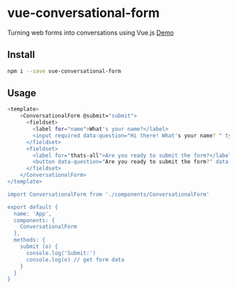 # vue-conversational-form
Turning web forms into conversations using Vue.js
[Demo](https://yossi787.github.io/vue-conversational-form/)

## Install
``` bash
npm i --save vue-conversational-form
```

## Usage
``` bash
<template>
    <ConversationalForm @submit="submit">
      <fieldset>
        <label for="name">What's your name?</label>
        <input required data-question="Hi there! What's your name? " type="text" name="name" id="name">
      </fieldset>
      <fieldset>
        <label for="thats-all">Are you ready to submit the form?</label>
        <button data-question="Are you ready to submit the form?" data-success="Submited! Yay! 😄" name="submit" type="submit" data-cancel="Nope">Yup</button>
      </fieldset>
    </ConversationalForm>
</template>

import ConversationalForm from './components/ConversationalForm'

export default {
  name: 'App',
  components: {
    ConversationalForm
  },
  methods: {
    submit (o) {
      console.log('Submit:')
      console.log(o) // get form data
    }
  }
}
```
